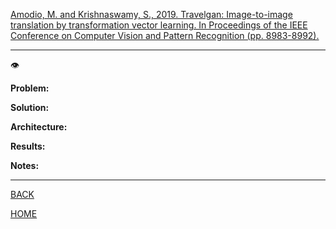 [Amodio, M. and Krishnaswamy, S., 2019. Travelgan: Image-to-image translation by transformation vector learning. In Proceedings of the IEEE Conference on Computer Vision and Pattern Recognition (pp. 8983-8992).](https://arxiv.org/pdf/1902.09631v1.pdf)

---

👁️

**Problem:**

**Solution:**

**Architecture:**

**Results:**

**Notes:**

---

[BACK](../index.md)

[HOME](../../../index.md)